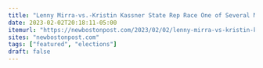 ```yaml
---
title: "Lenny Mirra-vs.-Kristin Kassner State Rep Race One of Several Massachusetts Elections Decided By One Vote"
date: 2023-02-02T20:18:11-05:00
itemurl: "https://newbostonpost.com/2023/02/02/lenny-mirra-vs-kristin-kassner-state-rep-race-one-of-several-massachusetts-elections-decided-by-one-vote/"
sites: "newbostonpost.com"
tags: ["featured", "elections"]
draft: false
---
```


